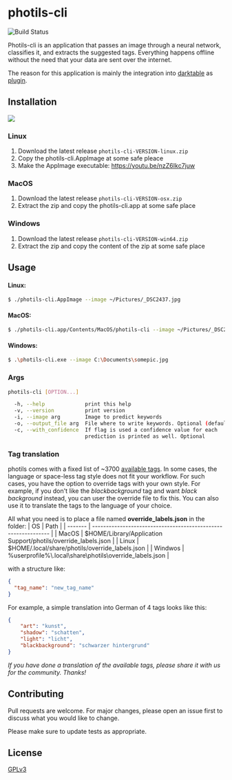 # photils-cli
![Build Status](https://github.com/scheckmedia/photils-cli/actions/workflows/build.yaml/badge.svg)

Photils-cli is an application that passes an image through a neural network, classifies it, and extracts the suggested tags. Everything happens offline without the need that your data are sent over the internet.

The reason for this application is mainly the integration into [darktable](https://www.darktable.org/) as [plugin](https://github.com/scheckmedia/photils-dt).

## Installation

[![](https://img.shields.io/badge/Releases%40latest-Download-blue)](https://github.com/scheckmedia/photils-cli/releases)

### Linux

1. Download the latest release `photils-cli-VERSION-linux.zip`
2. Copy the photils-cli.AppImage at some safe pleace
3. Make the AppImage executable: https://youtu.be/nzZ6Ikc7juw

### MacOS

1. Download the latest release `photils-cli-VERSION-osx.zip`
2. Extract the zip and copy the photils-cli.app at some safe place

### Windows

1. Download the latest release `photils-cli-VERSION-win64.zip`
2. Extract the zip and copy the content of the zip at some safe place

## Usage
#### Linux:
```bash
$ ./photils-cli.AppImage --image ~/Pictures/_DSC2437.jpg
```

#### MacOS:
```bash
$ ./photils-cli.app/Contents/MacOS/photils-cli --image ~/Pictures/_DSC2437.jpg
```

#### Windows:
```bash
$ .\photils-cli.exe --image C:\Documents\somepic.jpg
```

### Args
```bash
photils-cli [OPTION...]

  -h, --help             print this help
  -v, --version          print version
  -i, --image arg        Image to predict keywords
  -o, --output_file arg  File where to write keywords. Optional (default: "")
  -c, --with_confidence  If flag is used a confidence value for each
                         prediction is printed as well. Optional
```

### Tag translation
photils comes with a fixed list of ~3700 [available tags](https://github.com/scheckmedia/photils-cli/blob/master/res/labels.json). In some cases, the language or space-less tag style does not fit your workflow. For such cases, you have the option to override tags with your own style. For example, if you don't like the *blackbackground* tag and want *black background* instead, you can user the override file to fix this. You can also use it to translate the tags to the language of your choice.

All what you need is to place a file named **override_labels.json** in the folder:
| OS      | Path                                                           |
| ------- | -------------------------------------------------------------- |
| MacOS   | $HOME/Library/Application Support/photils/override_labels.json |
| Linux   | $HOME/.local/share/photils/override_labels.json                |
| Windwos | %userprofile%\\.local\share\photils\override_labels.json        |

with a structure like:
```json
{
  "tag_name": "new_tag_name"
}
```
For example, a simple translation into German of 4 tags looks like this:

```json
{
    "art": "kunst",
    "shadow": "schatten",
    "light": "licht",
    "blackbackground": "schwarzer hintergrund"
}
```

*If you have done a translation of the available tags, please share it with us for the community. Thanks!*

## Contributing
Pull requests are welcome. For major changes, please open an issue first to discuss what you would like to change.

Please make sure to update tests as appropriate.

## License
[GPLv3](https://choosealicense.com/licenses/gpl-3.0/)
